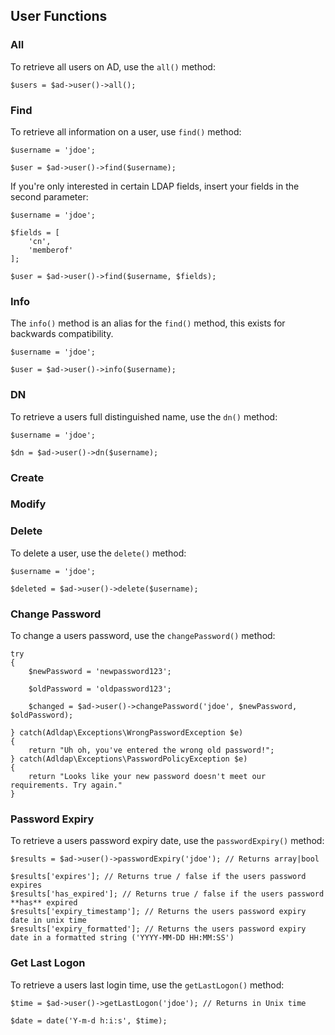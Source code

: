 ## User Functions

### All

To retrieve all users on AD, use the `all()` method:

    $users = $ad->user()->all();

### Find

To retrieve all information on a user, use `find()` method:

    $username = 'jdoe';
    
    $user = $ad->user()->find($username);

If you're only interested in certain LDAP fields, insert your fields in the second parameter:

    $username = 'jdoe';
    
    $fields = [
        'cn',
        'memberof'
    ];
    
    $user = $ad->user()->find($username, $fields);

### Info

The `info()` method is an alias for the `find()` method, this exists for backwards compatibility.

    $username = 'jdoe';
    
    $user = $ad->user()->info($username);

### DN

To retrieve a users full distinguished name, use the `dn()` method:

    $username = 'jdoe';

    $dn = $ad->user()->dn($username);

### Create

### Modify

### Delete

To delete a user, use the `delete()` method:
    
    $username = 'jdoe';
    
    $deleted = $ad->user()->delete($username);

### Change Password

To change a users password, use the `changePassword()` method:

    try
    {
        $newPassword = 'newpassword123';
        
        $oldPassword = 'oldpassword123';
    
        $changed = $ad->user()->changePassword('jdoe', $newPassword, $oldPassword);
        
    } catch(Adldap\Exceptions\WrongPasswordException $e)
    {
        return "Uh oh, you've entered the wrong old password!";
    } catch(Adldap\Exceptions\PasswordPolicyException $e)
    {
        return "Looks like your new password doesn't meet our requirements. Try again."
    }

### Password Expiry

To retrieve a users password expiry date, use the `passwordExpiry()` method:

    $results = $ad->user()->passwordExpiry('jdoe'); // Returns array|bool
       
    $results['expires']; // Returns true / false if the users password expires
    $results['has_expired']; // Returns true / false if the users password **has** expired
    $results['expiry_timestamp']; // Returns the users password expiry date in unix time
    $results['expiry_formatted']; // Returns the users password expiry date in a formatted string ('YYYY-MM-DD HH:MM:SS')
    
### Get Last Logon

To retrieve a users last login time, use the `getLastLogon()` method:

    $time = $ad->user()->getLastLogon('jdoe'); // Returns in Unix time
    
    $date = date('Y-m-d h:i:s', $time);
